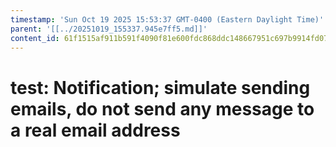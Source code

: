 ```yaml
---
timestamp: 'Sun Oct 19 2025 15:53:37 GMT-0400 (Eastern Daylight Time)'
parent: '[[../20251019_155337.945e7ff5.md]]'
content_id: 61f1515af911b591f4090f81e600fdc868ddc148667951c697b9914fd078750f
---
```


# test: Notification; simulate sending emails, do not send any message to a real email address
